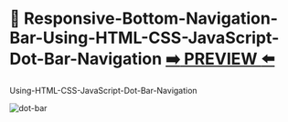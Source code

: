 # 🔮 Responsive-Bottom-Navigation-Bar-Using-HTML-CSS-JavaScript-Dot-Bar-Navigation [:arrow_right: PREVIEW :arrow_left:](https://erik161.github.io/Responsive-Bottom-Navigation-Bar-Using-HTML-CSS-JavaScript-Dot-Bar-Navigation/) 

Using-HTML-CSS-JavaScript-Dot-Bar-Navigation

 

![dot-bar](https://user-images.githubusercontent.com/26189854/138362055-b7777897-debb-4d7f-a02f-61cc9b055af8.gif)




